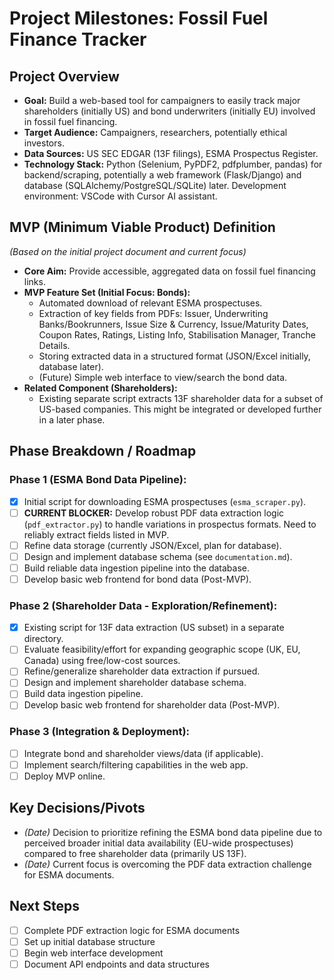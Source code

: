 # Project Milestones: Fossil Fuel Finance Tracker

## Project Overview

* **Goal:** Build a web-based tool for campaigners to easily track major shareholders (initially US) and bond underwriters (initially EU) involved in fossil fuel financing.
* **Target Audience:** Campaigners, researchers, potentially ethical investors.
* **Data Sources:** US SEC EDGAR (13F filings), ESMA Prospectus Register.
* **Technology Stack:** Python (Selenium, PyPDF2, pdfplumber, pandas) for backend/scraping, potentially a web framework (Flask/Django) and database (SQLAlchemy/PostgreSQL/SQLite) later. Development environment: VSCode with Cursor AI assistant.

## MVP (Minimum Viable Product) Definition

*(Based on the initial project document and current focus)*

* **Core Aim:** Provide accessible, aggregated data on fossil fuel financing links.
* **MVP Feature Set (Initial Focus: Bonds):**
    * Automated download of relevant ESMA prospectuses.
    * Extraction of key fields from PDFs: Issuer, Underwriting Banks/Bookrunners, Issue Size & Currency, Issue/Maturity Dates, Coupon Rates, Ratings, Listing Info, Stabilisation Manager, Tranche Details.
    * Storing extracted data in a structured format (JSON/Excel initially, database later).
    * (Future) Simple web interface to view/search the bond data.
* **Related Component (Shareholders):**
    * Existing separate script extracts 13F shareholder data for a subset of US-based companies. This might be integrated or developed further in a later phase.

## Phase Breakdown / Roadmap

### Phase 1 (ESMA Bond Data Pipeline):
* [x] Initial script for downloading ESMA prospectuses (`esma_scraper.py`).
* [ ] **CURRENT BLOCKER:** Develop robust PDF data extraction logic (`pdf_extractor.py`) to handle variations in prospectus formats. Need to reliably extract fields listed in MVP.
* [ ] Refine data storage (currently JSON/Excel, plan for database).
* [ ] Design and implement database schema (see `documentation.md`).
* [ ] Build reliable data ingestion pipeline into the database.
* [ ] Develop basic web frontend for bond data (Post-MVP).

### Phase 2 (Shareholder Data - Exploration/Refinement):
* [x] Existing script for 13F data extraction (US subset) in a separate directory.
* [ ] Evaluate feasibility/effort for expanding geographic scope (UK, EU, Canada) using free/low-cost sources.
* [ ] Refine/generalize shareholder data extraction if pursued.
* [ ] Design and implement shareholder database schema.
* [ ] Build data ingestion pipeline.
* [ ] Develop basic web frontend for shareholder data (Post-MVP).

### Phase 3 (Integration & Deployment):
* [ ] Integrate bond and shareholder views/data (if applicable).
* [ ] Implement search/filtering capabilities in the web app.
* [ ] Deploy MVP online.

## Key Decisions/Pivots

* *(Date)* Decision to prioritize refining the ESMA bond data pipeline due to perceived broader initial data availability (EU-wide prospectuses) compared to free shareholder data (primarily US 13F).
* *(Date)* Current focus is overcoming the PDF data extraction challenge for ESMA documents.

## Next Steps

* [ ] Complete PDF extraction logic for ESMA documents
* [ ] Set up initial database structure
* [ ] Begin web interface development
* [ ] Document API endpoints and data structures